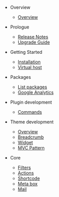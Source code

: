- Overview
    - [Overview](/v/{{version}}/overview)
- Prologue
    - [Release Notes](/v/{{version}}/releases)
    - [Upgrade Guide](/v/{{version}}/upgrade)
- Getting Started
    - [Installation](/v/{{version}}/installation)
    - [Virtual host](/v/{{version}}/virtualhost)
- Packages
    - [List packages](/v/{{version}}/packages)
    - [Google Analytics](/v/{{version}}/analytics)
- Plugin development
    - [Commands](/v/{{version}}/plugin)
- Theme development
    - [Overview](/v/{{version}}/theme)
    - [Breadcrumb](/v/{{version}}/theme-breadcrumb)
    - [Widget](/v/{{version}}/theme-widget)
    - [MVC Pattern](/v/{{version}}/theme-mvc-pattern)
    
- Core
    - [Filters](/v/{{version}}/filters)
    - [Actions](/v/{{version}}/actions)
    - [Shortcode](/v/{{version}}/shortcode)
    - [Meta box](/v/{{version}}/meta_box)
    - [Mail](/v/{{version}}/mail)